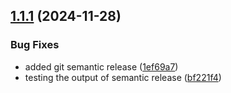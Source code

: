 ## [1.1.1](https://github.com/abedhariri/nextjs-template/compare/v1.1.0...v1.1.1) (2024-11-28)


### Bug Fixes

* added git semantic release ([1ef69a7](https://github.com/abedhariri/nextjs-template/commit/1ef69a709bc928c78e9c14ebaa6345a59f04a2ae))
* testing the output of semantic release ([bf221f4](https://github.com/abedhariri/nextjs-template/commit/bf221f4ee2facd87d5bf7bff9ebcbd8dc7ec7e62))
